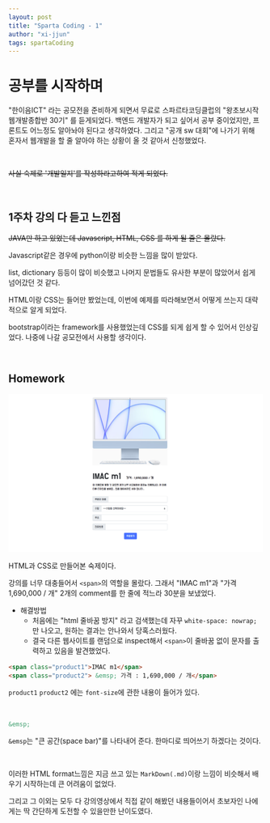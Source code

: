 ```yaml
---
layout: post
title: "Sparta Coding - 1"
author: "xi-jjun"
tags: spartaCoding
---
```


# 공부를 시작하며

"한이음ICT" 라는 공모전을 준비하게 되면서 무료로 스파르타코딩클럽의 "왕초보시작 웹개발종합반 30기" 를 듣게되었다. 백엔드 개발자가 되고 싶어서 공부 중이었지만, 프론트도 어느정도 알아놔야 된다고 생각하였다. 그리고 "공개 sw 대회"에 나가기 위해 혼자서 웹개발을 할 줄 알아야 하는 상황이 올 것 같아서 신청했었다.

<br>

~~사실 숙제로 '개발일지'를 작성하라고하여 적게 되었다.~~

<br>

## 1주차 강의 다 듣고 느낀점

~~JAVA만 하고 있었는데 Javascript, HTML, CSS 를 하게 될 줄은 몰랐다.~~

Javascript같은 경우에 python이랑 비슷한 느낌을 많이 받았다. 

list, dictionary 등등이 많이 비슷했고 나머지 문법들도 유사한 부분이 많았어서 쉽게 넘어갔던 것 같다.

HTML이랑 CSS는 들어만 봤었는데, 이번에 예제를 따라해보면서 어떻게 쓰는지 대략적으로 알게 되었다.

bootstrap이라는 framework를 사용했었는데 CSS를 되게 쉽게 할 수 있어서 인상깊었다. 나중에 나갈 공모전에서 사용할 생각이다.

<br>

## Homework

![sparta1_1](https://github.com/xi-jjun/xi-jjun.github.io/blob/master/_posts/spartaCoding/img/sparta1_1.png?raw=True)

HTML과 CSS로 만들어본 숙제이다. 

강의를 너무 대충들어서  `<span>`의 역할을 몰랐다. 그래서 "IMAC m1"과 "가격 1,690,000 / 개" 2개의 comment를 한 줄에 적느라 30분을 보냈었다. 

* 해결방법
  * 처음에는 "html 줄바꿈 방지" 라고 검색했는데 자꾸 `white-space: nowrap;` 만 나오고, 원하는 결과는 안나와서 당혹스러웠다.
  * 결국 다른 웹사이트를 랜덤으로 inspect해서 `<span>`이 줄바꿈 없이 문자를 출력하고 있음을 발견했었다.

```html
<span class="product1">IMAC m1</span>
<span class="product2"> &emsp; 가격 : 1,690,000 / 개</span>
```
`product1` `product2` 에는 `font-size`에 관한 내용이 들어가 있다.

<br>

```html
&emsp;
```

`&emsp`는 "큰 공간(space bar)"를 나타내어 준다. 한마디로 띄어쓰기 하겠다는 것이다. 

<br>

이러한 HTML format느낌은 지금 쓰고 있는 `MarkDown(.md)`이랑 느낌이 비슷해서 배우기 시작하는데 큰 어려움이 없었다.

그리고 그 이외는 모두 다 강의영상에서 직접 같이 해봤던 내용들이어서 초보자인 나에게는 딱 간단하게 도전할 수 있을만한 난이도였다.
